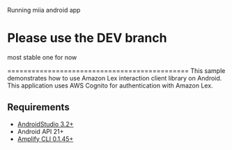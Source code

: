 Running miia android app

# Please use the DEV branch 
most stable one for now 
 
=============================================
This sample demonstrates how to use Amazon Lex interaction client library on Android.  This application uses AWS Cognito for authentication with Amazon Lex.

## Requirements

* [AndroidStudio 3.2+](https://developer.android.com/studio/)
* Android API 21+
* [Amplify CLI 0.1.45+](https://aws-amplify.github.io/docs/)
